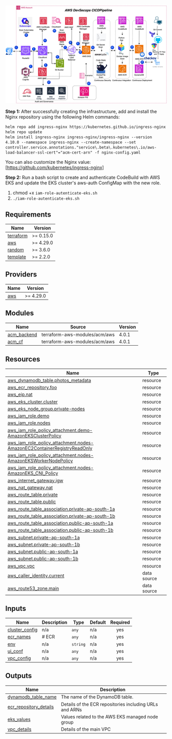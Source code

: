 ![CICD](docs/secops.jpeg)

**Step 1:** 
After successfully creating the infrastructure, add and install the Nginx repository using the following Helm commands:    
```
helm repo add ingress-nginx https://kubernetes.github.io/ingress-nginx
helm repo update
helm install ingress-nginx ingress-nginx/ingress-nginx --version 4.10.0 --namespace ingress-nginx --create-namespace --set controller.service.annotations."service\.beta\.kubernetes\.io/aws-load-balancer-ssl-cert"="acm-cert-arn" -f nginx-config.yaml
```
You can also customize the Nginx value: [https://github.com/kubernetes/ingress-nginx]

**Step 2:** Run a bash script to create and authenticate CodeBuild with AWS EKS and update the EKS cluster's aws-auth ConfigMap with the new role.
1. chmod +x `iam-role-autenticate-eks.sh`
2. `./iam-role-autenticate-eks.sh`

## Requirements

| Name | Version |
|------|---------|
| <a name="requirement_terraform"></a> [terraform](#requirement\_terraform) | >= 0.15.0 |
| <a name="requirement_aws"></a> [aws](#requirement\_aws) | >= 4.29.0 |
| <a name="requirement_random"></a> [random](#requirement\_random) | >= 3.6.0 |
| <a name="requirement_template"></a> [template](#requirement\_template) | >= 2.2.0 |

## Providers

| Name | Version |
|------|---------|
| <a name="provider_aws"></a> [aws](#provider\_aws) | >= 4.29.0 |

## Modules

| Name | Source | Version |
|------|--------|---------|
| <a name="module_acm_backend"></a> [acm\_backend](#module\_acm\_backend) | terraform-aws-modules/acm/aws | 4.0.1 |
| <a name="module_acm_cf"></a> [acm\_cf](#module\_acm\_cf) | terraform-aws-modules/acm/aws | 4.0.1 |

## Resources

| Name | Type |
|------|------|
| [aws_dynamodb_table.photos_metadata](https://registry.terraform.io/providers/hashicorp/aws/latest/docs/resources/dynamodb_table) | resource |
| [aws_ecr_repository.foo](https://registry.terraform.io/providers/hashicorp/aws/latest/docs/resources/ecr_repository) | resource |
| [aws_eip.nat](https://registry.terraform.io/providers/hashicorp/aws/latest/docs/resources/eip) | resource |
| [aws_eks_cluster.cluster](https://registry.terraform.io/providers/hashicorp/aws/latest/docs/resources/eks_cluster) | resource |
| [aws_eks_node_group.private-nodes](https://registry.terraform.io/providers/hashicorp/aws/latest/docs/resources/eks_node_group) | resource |
| [aws_iam_role.demo](https://registry.terraform.io/providers/hashicorp/aws/latest/docs/resources/iam_role) | resource |
| [aws_iam_role.nodes](https://registry.terraform.io/providers/hashicorp/aws/latest/docs/resources/iam_role) | resource |
| [aws_iam_role_policy_attachment.demo-AmazonEKSClusterPolicy](https://registry.terraform.io/providers/hashicorp/aws/latest/docs/resources/iam_role_policy_attachment) | resource |
| [aws_iam_role_policy_attachment.nodes-AmazonEC2ContainerRegistryReadOnly](https://registry.terraform.io/providers/hashicorp/aws/latest/docs/resources/iam_role_policy_attachment) | resource |
| [aws_iam_role_policy_attachment.nodes-AmazonEKSWorkerNodePolicy](https://registry.terraform.io/providers/hashicorp/aws/latest/docs/resources/iam_role_policy_attachment) | resource |
| [aws_iam_role_policy_attachment.nodes-AmazonEKS_CNI_Policy](https://registry.terraform.io/providers/hashicorp/aws/latest/docs/resources/iam_role_policy_attachment) | resource |
| [aws_internet_gateway.igw](https://registry.terraform.io/providers/hashicorp/aws/latest/docs/resources/internet_gateway) | resource |
| [aws_nat_gateway.nat](https://registry.terraform.io/providers/hashicorp/aws/latest/docs/resources/nat_gateway) | resource |
| [aws_route_table.private](https://registry.terraform.io/providers/hashicorp/aws/latest/docs/resources/route_table) | resource |
| [aws_route_table.public](https://registry.terraform.io/providers/hashicorp/aws/latest/docs/resources/route_table) | resource |
| [aws_route_table_association.private-ap-south-1a](https://registry.terraform.io/providers/hashicorp/aws/latest/docs/resources/route_table_association) | resource |
| [aws_route_table_association.private-ap-south-1b](https://registry.terraform.io/providers/hashicorp/aws/latest/docs/resources/route_table_association) | resource |
| [aws_route_table_association.public-ap-south-1a](https://registry.terraform.io/providers/hashicorp/aws/latest/docs/resources/route_table_association) | resource |
| [aws_route_table_association.public-ap-south-1b](https://registry.terraform.io/providers/hashicorp/aws/latest/docs/resources/route_table_association) | resource |
| [aws_subnet.private-ap-south-1a](https://registry.terraform.io/providers/hashicorp/aws/latest/docs/resources/subnet) | resource |
| [aws_subnet.private-ap-south-1b](https://registry.terraform.io/providers/hashicorp/aws/latest/docs/resources/subnet) | resource |
| [aws_subnet.public-ap-south-1a](https://registry.terraform.io/providers/hashicorp/aws/latest/docs/resources/subnet) | resource |
| [aws_subnet.public-ap-south-1b](https://registry.terraform.io/providers/hashicorp/aws/latest/docs/resources/subnet) | resource |
| [aws_vpc.vpc](https://registry.terraform.io/providers/hashicorp/aws/latest/docs/resources/vpc) | resource |
| [aws_caller_identity.current](https://registry.terraform.io/providers/hashicorp/aws/latest/docs/data-sources/caller_identity) | data source |
| [aws_route53_zone.main](https://registry.terraform.io/providers/hashicorp/aws/latest/docs/data-sources/route53_zone) | data source |

## Inputs

| Name | Description | Type | Default | Required |
|------|-------------|------|---------|:--------:|
| <a name="input_cluster_config"></a> [cluster\_config](#input\_cluster\_config) | n/a | `any` | n/a | yes |
| <a name="input_ecr_names"></a> [ecr\_names](#input\_ecr\_names) | # ECR | `any` | n/a | yes |
| <a name="input_env"></a> [env](#input\_env) | n/a | `string` | n/a | yes |
| <a name="input_ui_conf"></a> [ui\_conf](#input\_ui\_conf) | n/a | `any` | n/a | yes |
| <a name="input_vpc_config"></a> [vpc\_config](#input\_vpc\_config) | n/a | `any` | n/a | yes |

## Outputs

| Name | Description |
|------|-------------|
| <a name="output_dynamodb_table_name"></a> [dynamodb\_table\_name](#output\_dynamodb\_table\_name) | The name of the DynamoDB table. |
| <a name="output_ecr_repository_details"></a> [ecr\_repository\_details](#output\_ecr\_repository\_details) | Details of the ECR repositories including URLs and ARNs |
| <a name="output_eks_values"></a> [eks\_values](#output\_eks\_values) | Values related to the AWS EKS managed node group |
| <a name="output_vpc_details"></a> [vpc\_details](#output\_vpc\_details) | Details of the main VPC |
